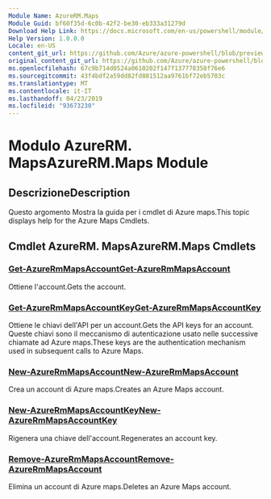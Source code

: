 ```yaml
---
Module Name: AzureRM.Maps
Module Guid: bf60f35d-6c0b-42f2-be30-eb333a31279d
Download Help Link: https://docs.microsoft.com/en-us/powershell/module/azurerm.maps
Help Version: 1.0.0.0
Locale: en-US
content_git_url: https://github.com/Azure/azure-powershell/blob/preview/src/ResourceManager/Maps/Commands.Maps/help/AzureRM.Maps.md
original_content_git_url: https://github.com/Azure/azure-powershell/blob/preview/src/ResourceManager/Maps/Commands.Maps/help/AzureRM.Maps.md
ms.openlocfilehash: 67c9b714d0524a0610202f147f137778358f76e6
ms.sourcegitcommit: 43f4bdf2a59dd82fd881512aa9761bf72eb5703c
ms.translationtype: MT
ms.contentlocale: it-IT
ms.lasthandoff: 04/23/2019
ms.locfileid: "93673230"
---
```

# <span data-ttu-id="13560-101">Modulo AzureRM. Maps</span><span class="sxs-lookup"><span data-stu-id="13560-101">AzureRM.Maps Module</span></span>
## <span data-ttu-id="13560-102">Descrizione</span><span class="sxs-lookup"><span data-stu-id="13560-102">Description</span></span>
<span data-ttu-id="13560-103">Questo argomento Mostra la guida per i cmdlet di Azure maps.</span><span class="sxs-lookup"><span data-stu-id="13560-103">This topic displays help for the Azure Maps Cmdlets.</span></span>

## <span data-ttu-id="13560-104">Cmdlet AzureRM. Maps</span><span class="sxs-lookup"><span data-stu-id="13560-104">AzureRM.Maps Cmdlets</span></span>
### [<span data-ttu-id="13560-105">Get-AzureRmMapsAccount</span><span class="sxs-lookup"><span data-stu-id="13560-105">Get-AzureRmMapsAccount</span></span>](Get-AzureRmMapsAccount.md)
<span data-ttu-id="13560-106">Ottiene l'account.</span><span class="sxs-lookup"><span data-stu-id="13560-106">Gets the account.</span></span>

### [<span data-ttu-id="13560-107">Get-AzureRmMapsAccountKey</span><span class="sxs-lookup"><span data-stu-id="13560-107">Get-AzureRmMapsAccountKey</span></span>](Get-AzureRmMapsAccountKey.md)
<span data-ttu-id="13560-108">Ottiene le chiavi dell'API per un account.</span><span class="sxs-lookup"><span data-stu-id="13560-108">Gets the API keys for an account.</span></span>
<span data-ttu-id="13560-109">Queste chiavi sono il meccanismo di autenticazione usato nelle successive chiamate ad Azure maps.</span><span class="sxs-lookup"><span data-stu-id="13560-109">These keys are the authentication mechanism used in subsequent calls to Azure Maps.</span></span>

### [<span data-ttu-id="13560-110">New-AzureRmMapsAccount</span><span class="sxs-lookup"><span data-stu-id="13560-110">New-AzureRmMapsAccount</span></span>](New-AzureRmMapsAccount.md)
<span data-ttu-id="13560-111">Crea un account di Azure maps.</span><span class="sxs-lookup"><span data-stu-id="13560-111">Creates an Azure Maps account.</span></span>

### [<span data-ttu-id="13560-112">New-AzureRmMapsAccountKey</span><span class="sxs-lookup"><span data-stu-id="13560-112">New-AzureRmMapsAccountKey</span></span>](New-AzureRmMapsAccountKey.md)
<span data-ttu-id="13560-113">Rigenera una chiave dell'account.</span><span class="sxs-lookup"><span data-stu-id="13560-113">Regenerates an account key.</span></span>

### [<span data-ttu-id="13560-114">Remove-AzureRmMapsAccount</span><span class="sxs-lookup"><span data-stu-id="13560-114">Remove-AzureRmMapsAccount</span></span>](Remove-AzureRmMapsAccount.md)
<span data-ttu-id="13560-115">Elimina un account di Azure maps.</span><span class="sxs-lookup"><span data-stu-id="13560-115">Deletes an Azure Maps account.</span></span>

